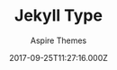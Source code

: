 ---
title: Jekyll Type
github: 'https://github.com/aspirethemes/type'
demo: 'https://type-jekyll.aspirethemes.com/'
author: Aspire Themes
ssg:
  - Jekyll
cms:
  - No Cms
date: 2017-09-25T11:27:16.000Z
github_branch: master
description: "\U0001F389  Minimal and Clean Free Jekyll Theme"
stale: false
---